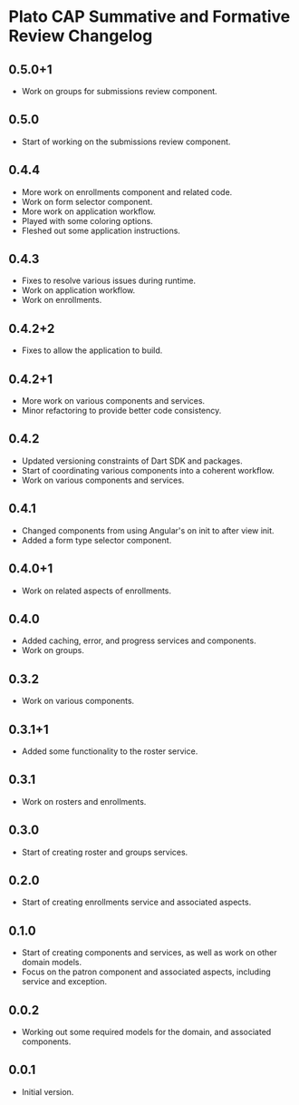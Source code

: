 # Plato CAP Summative and Formative Review Changelog

## 0.5.0+1
- Work on groups for submissions review component.

## 0.5.0
- Start of working on the submissions review component.

## 0.4.4
- More work on enrollments component and related code.
- Work on form selector component.
- More work on application workflow.
- Played with some coloring options.
- Fleshed out some application instructions.

## 0.4.3
- Fixes to resolve various issues during runtime.
- Work on application workflow.
- Work on enrollments.

## 0.4.2+2
- Fixes to allow the application to build.

## 0.4.2+1
- More work on various components and services.
- Minor refactoring to provide better code consistency.

## 0.4.2
- Updated versioning constraints of Dart SDK and packages.
- Start of coordinating various components into a coherent workflow.
- Work on various components and services.

## 0.4.1
- Changed components from using Angular's on init to after view init.
- Added a form type selector component.

## 0.4.0+1
- Work on related aspects of enrollments.

## 0.4.0
- Added caching, error, and progress services and components.
- Work on groups.

## 0.3.2
- Work on various components.

## 0.3.1+1
- Added some functionality to the roster service.

## 0.3.1
- Work on rosters and enrollments.

## 0.3.0
- Start of creating roster and groups services.

## 0.2.0
- Start of creating enrollments service and associated aspects.

## 0.1.0
- Start of creating components and services, as well as work on other domain
models.
- Focus on the patron component and associated aspects, including service and
exception.

## 0.0.2
- Working out some required models for the domain, and associated components.

## 0.0.1
- Initial version.
